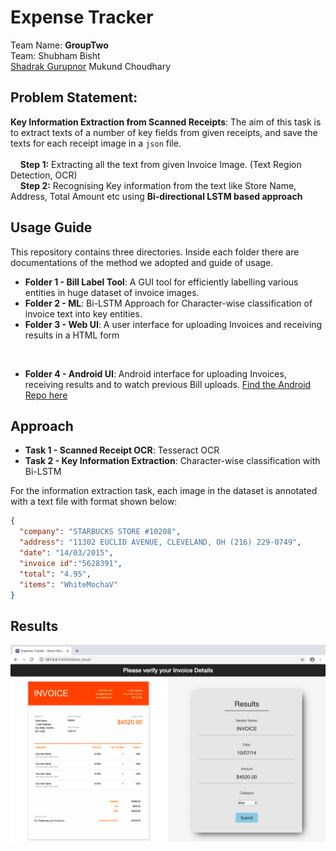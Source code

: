 # Expense Tracker
Team Name: **GroupTwo**<br/>
Team: Shubham Bisht<br/>
[Shadrak Gurupnor](https://github.com/shadrak98)
Mukund Choudhary

## **Problem Statement:** <br/>
**Key Information Extraction from Scanned Receipts**: The aim of this task is to extract texts of a number of key fields from given receipts, and save the texts for each receipt image in a `json` file.
<br/><br/>
&nbsp;  &nbsp;  **Step 1:** Extracting all the text from given Invoice Image. (Text Region Detection, OCR) <br/>
&nbsp;  &nbsp;  **Step 2:** Recognising Key information from the text like Store Name, Address, Total Amount etc using **Bi-directional LSTM based approach**

## Usage Guide

This repository contains three directories. Inside each folder there are documentations of the method we adopted and guide of usage.

- **Folder 1 - Bill Label Tool**: A GUI tool for efficiently labelling various entities in huge dataset of invoice images. 
- **Folder 2 - ML**: Bi-LSTM Approach for Character-wise classification of invoice text into key entities.
- **Folder 3 - Web UI**: A user interface for uploading Invoices and receiving results in a HTML form
<br/>

- **Folder 4 - Android UI**: Android interface for uploading Invoices, receiving results and to watch previous Bill uploads. <a href="https://github.com/shubham99bisht/Expos" target="_blank">Find the Android Repo here</a>

## Approach

- **Task 1 - Scanned Receipt OCR**: Tesseract OCR
- **Task 2 - Key Information Extraction**: Character-wise classification with Bi-LSTM

For the information extraction task, each image in the dataset is annotated with a text file with format shown below:
```json
{
  "company": "STARBUCKS STORE #10208",
  "address": "11302 EUCLID AVENUE, CLEVELAND, OH (216) 229-0749",
  "date": "14/03/2015",
  "invoice id":"5628391",
  "total": "4.95", 
  "items": "WhiteMochaV"
}
```

## Results

![](Web_Interface/Media/demo_result.png)
